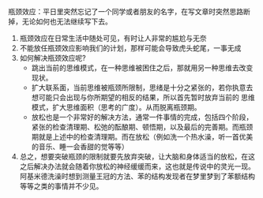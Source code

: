 瓶颈效应：平日里突然忘记了一个同学或者朋友的名字，在写文章时突然思路断掉，无论如何也无法继续写下去。

1. 瓶颈效应在日常生活中随处可见，有时让人非常的尴尬与无奈
2. 不能放任瓶颈效应影响我们的计划，那样可能会导致虎头蛇尾，一事无成
3. 如何解决瓶颈效应呢?
   - 跳出当前的思维模式，在一种思维被困住之后，那就用另一种思维去改变现状。
   - 扩大联系面，当前思维被瓶颈所限制，思绪是十分之紧张的，若你执意去想可能只会出现与你所期望的相反的结果，所以首先暂时放弃当前的 思维模式，扩大思维面积（思考的广度）。从而脱离瓶颈期。
   - 放松也是一个非常好的解决方法，通常一件事情的完成，包括四个阶段，紧张的检查清理期、松弛的酝酿期、顿悟期，以及最后的完善期。而瓶颈期就是上述中的检查清理期。而在放松（例如洗一个热水澡，听一首优美的音乐、睡一会香甜的觉等等）
4. 总之，想要突破瓶颈的限制就要先放弃突破，让大脑和身体适当的放松，在这之后解决办法就会随着你放松的神经缓缓而来，这也就是传说中的灵光一现。阿基米德洗澡时想到测量王冠的方法、苯的结构发现者在梦里梦到了苯额结构等等之类的事情并不少见。

